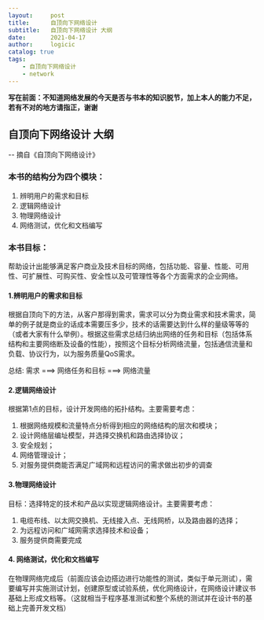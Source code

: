 ```yaml
---
layout:     post
title:      自顶向下网络设计
subtitle:   自顶向下网络设计 大纲
date:       2021-04-17
author:     logicic
catalog: true
tags:
    - 自顶向下网络设计
    - network
---
```


**写在前面：不知道网络发展的今天是否与书本的知识脱节，加上本人的能力不足，若有不对的地方请指正，谢谢**

## 自顶向下网络设计 大纲
-- 摘自《自顶向下网络设计》

### 本书的结构分为四个模块：
1. 辨明用户的需求和目标
2. 逻辑网络设计
3. 物理网络设计
4. 网络测试，优化和文档编写


### 本书目标：
帮助设计出能够满足客户商业及技术目标的网络，包括功能、容量、性能、可用性、可扩展性、可购买性、安全性以及可管理性等各个方面需求的企业网络。

#### 1.辨明用户的需求和目标
根据自顶向下的方法，从客户那得到需求，需求可以分为商业需求和技术需求，简单的例子就是商业的话成本需要压多少，技术的话需要达到什么样的量级等等的（或者大家有什么举例）。根据这些需求总结归纳出网络的任务和目标（包括体系结构和主要网络断及设备的性能），按照这个目标分析网络流量，包括通信流量和负载、协议行为，以为服务质量QoS需求。

总结: 需求 ===> 网络任务和目标 ===> 网络流量

#### 2.逻辑网络设计
根据第1点的目标，设计开发网络的拓扑结构。主要需要考虑：
1. 根据网络规模和流量特点分析得到相应的网络结构的层次和模块；
2. 设计网络层编址模型，并选择交换机和路由选择协议；
3. 安全规划；
4. 网络管理设计；
5. 对服务提供商能否满足广域网和远程访问的需求做出初步的调查

#### 3.物理网络设计
目标：选择特定的技术和产品以实现逻辑网络设计。主要需要考虑：
1. 电缆布线、以太网交换机、无线接入点、无线网桥，以及路由器的选择；
2. 为远程访问和广域网需求选择技术和设备；
3. 服务提供商需要完成


#### 4. 网络测试，优化和文档编写
在物理网络完成后（前面应该会边搭边进行功能性的测试，类似于单元测试），需要编写并实施测试计划，创建原型或试验系统，优化网络设计，在网络设计建议书基础上形成文档等。（这就相当于程序基准测试和整个系统的测试并在设计书的基础上完善开发文档）
